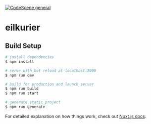 [![CodeScene general](https://codescene.io/images/analyzed-by-codescene-badge.svg)](https://codescene.io/projects/21428)

# eilkurier

## Build Setup

```bash
# install dependencies
$ npm install

# serve with hot reload at localhost:3000
$ npm run dev

# build for production and launch server
$ npm run build
$ npm run start

# generate static project
$ npm run generate
```

For detailed explanation on how things work, check out [Nuxt.js docs](https://nuxtjs.org).
